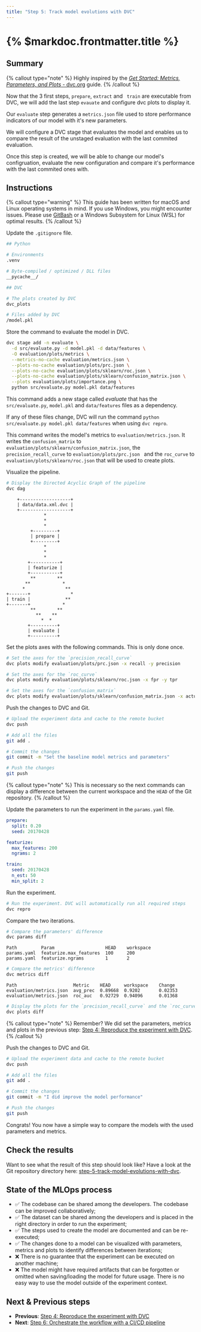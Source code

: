 ```yaml
---
title: "Step 5: Track model evolutions with DVC"
---
```


# {% $markdoc.frontmatter.title %}

## Summary

{% callout type="note" %}
Highly inspired by the [_Get Started: Metrics, Parameters, and Plots_ - dvc.org](https://dvc.org/doc/start/data-management/metrics-parameters-plots) guide.
{% /callout %}

Now that the 3 first steps, `prepare`, `extract` and ` train` are executable from DVC, we will add the last step `evauate` and configure dvc plots to display it.

Our `evaluate` step generates a `metrics.json` file used to store performance indicators of our model with it's new parameters.

We will configure a DVC stage that evaluates the model and enables us to compare the result of the unstaged evaluation with the last commited evaluation.

Once this step is created, we will be able to change our model's configruation, evaluate the new configuration and compare it's performance with the last commited ones with. 

## Instructions

{% callout type="warning" %}
This guide has been written for macOS and Linux operating systems in mind. If you use Windows, you might encounter issues. Please use [GitBash](https://gitforwindows.org/) or a Windows Subsystem for Linux (WSL) for optimal results.
{% /callout %}

Update the `.gitignore` file.

```sh
## Python

# Environments
.venv

# Byte-compiled / optimized / DLL files
__pycache__/

## DVC

# The plots created by DVC
dvc_plots

# Files added by DVC
/model.pkl
```

Store the command to evaluate the model in DVC.

```sh
dvc stage add -n evaluate \
  -d src/evaluate.py -d model.pkl -d data/features \
  -O evaluation/plots/metrics \
  --metrics-no-cache evaluation/metrics.json \
  --plots-no-cache evaluation/plots/prc.json \
  --plots-no-cache evaluation/plots/sklearn/roc.json \
  --plots-no-cache evaluation/plots/sklearn/confusion_matrix.json \
  --plots evaluation/plots/importance.png \
  python src/evaluate.py model.pkl data/features
```

This command adds a new stage called _evaluate_ that has the `src/evaluate.py`, `model.pkl` and `data/features` files as a dependency.

If any of these files change, DVC will run the command `python src/evaluate.py model.pkl data/features` when using `dvc repro`.

This command writes the model's metrics to `evaluation/metrics.json`. It writes the `confusion_matrix` to `evaluation/plots/sklearn/confusion_matrix.json`, the `precision_recall_curve` to `evaluation/plots/prc.json ` and the `roc_curve` to `evaluation/plots/sklearn/roc.json` that will be used to create plots.

Visualize the pipeline.

```sh
# Display the Directed Acyclic Graph of the pipeline
dvc dag
```

```
    +-------------------+
    | data/data.xml.dvc |
    +-------------------+
              *
              *
              *
         +---------+
         | prepare |
         +---------+
              *
              *
              *
        +-----------+
        | featurize |
        +-----------+
         **        **
       **            *
      *               **
+-------+               *
| train |             **
+-------+            *
         **        **
           **    **
             *  *
        +----------+
        | evaluate |
        +----------+
```

Set the plots axes with the following commands. This is only done once.

```sh
# Set the axes for the `precision_recall_curve`
dvc plots modify evaluation/plots/prc.json -x recall -y precision

# Set the axes for the `roc_curve`
dvc plots modify evaluation/plots/sklearn/roc.json -x fpr -y tpr

# Set the axes for the `confusion_matrix`
dvc plots modify evaluation/plots/sklearn/confusion_matrix.json -x actual -y predicted -t confusion
```

Push the changes to DVC and Git.

```sh
# Upload the experiment data and cache to the remote bucket
dvc push

# Add all the files
git add .

# Commit the changes
git commit -m "Set the baseline model metrics and parameters"

# Push the changes
git push
```

{% callout type="note" %}
This is necessary so the next commands can display a difference between the current workspace and the `HEAD` of the Git repository.
{% /callout %}

Update the parameters to run the experiment in the `params.yaml` file.

```yaml
prepare:
  split: 0.20
  seed: 20170428

featurize:
  max_features: 200
  ngrams: 2

train:
  seed: 20170428
  n_est: 50
  min_split: 2
```

Run the experiment.

```sh
# Run the experiment. DVC will automatically run all required steps
dvc repro
```

Compare the two iterations.

```sh
# Compare the parameters' difference
dvc params diff
```

```
Path         Param                   HEAD    workspace
params.yaml  featurize.max_features  100     200
params.yaml  featurize.ngrams        1       2
```

```sh
# Compare the metrics' difference
dvc metrics diff
```

```
Path                     Metric    HEAD     workspace    Change
evaluation/metrics.json  avg_prec  0.89668  0.9202       0.02353
evaluation/metrics.json  roc_auc   0.92729  0.94096      0.01368
```

```sh
# Display the plots for the `precision_recall_curve` and the `roc_curve` - the output file can be visualized in a browser
dvc plots diff
```

{% callout type="note" %}
Remember? We did set the parameters, metrics and plots in the previous step: [Step 4: Reproduce the experiment with DVC](/the-guide/step-4-reproduce-the-experiment-with-dvc).
{% /callout %}

Push the changes to DVC and Git.

```sh
# Upload the experiment data and cache to the remote bucket
dvc push

# Add all the files
git add .

# Commit the changes
git commit -m "I did improve the model performance"

# Push the changes
git push
```

Congrats! You now have a simple way to compare the models with the used parameters and metrics.

## Check the results

Want to see what the result of this step should look like? Have a look at the Git repository directory here: [step-5-track-model-evolutions-with-dvc](https://github.com/csia-pme/a-guide-to-mlops/tree/main/pages/the-guide/step-5-track-model-evolutions-with-dvc).

## State of the MLOps process

- ✅ The codebase can be shared among the developers. The codebase can be improved collaboratively;
- ✅ The dataset can be shared among the developers and is placed in the right directory in order to run the experiment;
- ✅ The steps used to create the model are documented and can be re-executed;
- ✅ The changes done to a model can be visualized with parameters, metrics and plots to identify differences between iterations;
- ❌ There is no guarantee that the experiment can be executed on another machine;
- ❌ The model might have required artifacts that can be forgotten or omitted when saving/loading the model for future usage. There is no easy way to use the model outside of the experiment context.

## Next & Previous steps

- **Previous**: [Step 4: Reproduce the experiment with DVC](/the-guide/step-4-reproduce-the-experiment-with-dvc)
- **Next**: [Step 6: Orchestrate the workflow with a CI/CD pipeline](/the-guide/step-6-orchestrate-the-workflow-with-a-cicd-pipeline)
